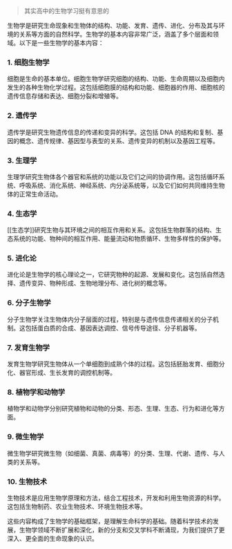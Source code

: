 >其实高中的生物学习挺有意思的


生物学是研究生命现象和生物体的结构、功能、发育、遗传、进化、分布及其与环境的关系等方面的自然科学。生物学的基本内容非常广泛，涵盖了多个层面和领域。以下是一些生物学的基本内容：

### 1. 细胞生物学
细胞是生命的基本单位。细胞生物学研究细胞的结构、功能、生命周期以及细胞内发生的各种生物化学过程。这包括细胞膜的结构和功能、细胞器的作用、细胞核的遗传信息存储和表达、细胞分裂和增殖等。

### 2. 遗传学
遗传学是研究生物遗传信息的传递和变异的科学。这包括 DNA 的结构和复制、基因的概念、遗传规律、基因型与表型的关系、遗传变异的机制以及基因工程等。

### 3. 生理学
生理学研究生物体各个器官和系统的功能以及它们之间的协调作用。这包括循环系统、呼吸系统、消化系统、神经系统、内分泌系统等，以及它们如何共同维持生物体的正常生命活动。

### 4. 生态学
[[生态学]]研究生物与其环境之间的相互作用和关系。这包括生物群落的结构、生态系统的功能、物种间的相互作用、能量流动和物质循环、生物多样性的保护等。

### 5. 进化论
进化论是生物学的核心理论之一，它研究物种的起源、发展和变化。这包括自然选择、遗传变异、物种形成、生物地理分布、进化树的概念等。

### 6. 分子生物学
分子生物学关注生物体内分子层面的过程，特别是与遗传信息传递相关的分子机制。这包括蛋白质的合成、基因表达调控、信号传导途径、分子机器等。

### 7. 发育生物学
发育生物学研究生物体从一个单细胞到成熟个体的过程。这包括胚胎发育、细胞分化、器官形成、生长发育的调控机制等。

### 8. 植物学和动物学
植物学和动物学分别研究植物和动物的分类、形态、生理、生态、行为和进化等方面。

### 9. 微生物学
微生物学研究微生物（如细菌、真菌、病毒等）的分类、生理、代谢、遗传、与人类的关系等。

### 10. 生物技术
生物技术是应用生物学原理和方法，结合工程技术，开发和利用生物资源的科学。这包括生物制药、农业生物技术、环境生物技术等。

这些内容构成了生物学的基础框架，是理解生命科学的基础。随着科学技术的发展，生物学领域不断扩展和深化，新的分支和交叉学科不断涌现，为我们提供了更深入、更全面的生命现象的认识。
